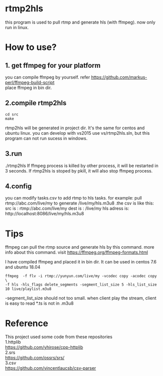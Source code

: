 rtmp2hls
===============================

this program is used to pull rtmp and generate hls (with ffmpeg).
now only run in linux.


# How to use?
## 1. get ffmpeg for your platform  
you can compile ffmpeg by yourself. refer https://github.com/markus-perl/ffmpeg-build-script  
place ffmpeg in bin dir.

## 2.compile rtmp2hls 
```
cd src
make 
```
rtmp2hls will be generated in project dir.
It's the same for centos and ubuntu linux.
you can develop with vs2015 use vs/rtmp2hls.sln, but this program can not run sucess in windows. 

## 3.run 
./rtmp2hls
If ffmpeg process is killed by other process, it will be restarted in 3 seconds.
If rtmp2hls is stoped by pkill, it will also stop ffmpeg process.

## 4.config
you can modify tasks.csv to add rtmp to hls tasks.
for example: pull rtmp://abc.com/live/my to generate /live/my/hls.m3u8 .the csv is like this:
src is : rtmp://abc.com/live/my
dest is : /live/my
hls adress is: http://localhost:8086/live/my/hls.m3u8


# Tips
ffmpeg can pull the rtmp source and generate hls by this command.
more info about this command. visit https://ffmpeg.org/ffmpeg-formats.html

I have compiled  ffmpeg and placed it in bin dir.
It can be used in centos 7.6 and ubuntu 18.04
```
ffmpeg  -f flv -i rtmp://yunyun.com/live/my -vcodec copy -acodec copy \
-f hls -hls_flags delete_segments -segment_list_size 5 -hls_list_size 10 live/playlist.m3u8
```

-segment_list_size should not too small.  when client play the stream, client is easy to read *.ts is not in .m3u8




# Reference
This project used some code from these repositories  
 1.httplib  
https://github.com/yhirose/cpp-httplib  
 2.srs  
https://github.com/ossrs/srs/  
 3.csv  
 https://github.com/vincentlaucsb/csv-parser  
